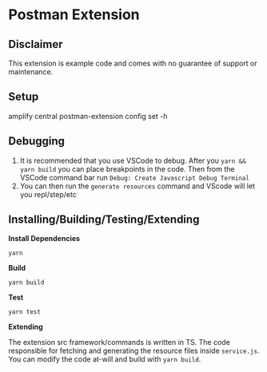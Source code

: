 # Postman Extension

## Disclaimer

This extension is example code and comes with no guarantee of support or maintenance. 

## Setup

amplify central postman-extension config set -h

## Debugging

1. It is recommended that you use VSCode to debug. After you ```yarn && yarn build``` you can place breakpoints in the code. Then from the VSCode command bar run ```Debug: Create Javascript Debug Terminal```
2. You can then run the ```generate resources``` command and VScode will let you repl/step/etc

## Installing/Building/Testing/Extending

**Install Dependencies**

``yarn``

**Build**

``yarn build``

**Test**

``yarn test``

**Extending**

The extension src framework/commands is written in TS. The code responsible for fetching and generating the resource files inside `service.js`. You can modify the code at-will and build with `yarn build`.